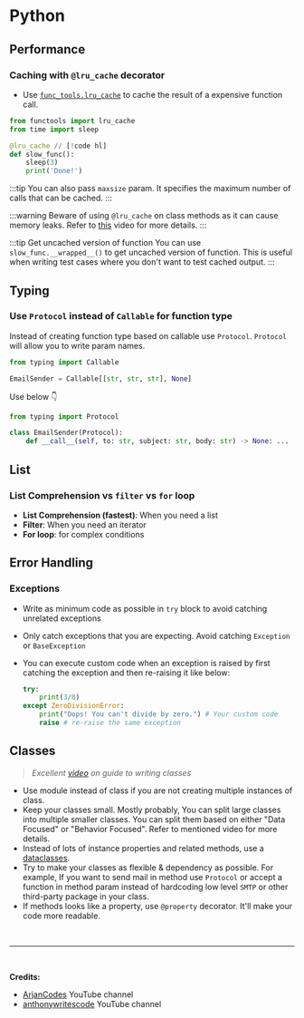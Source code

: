 # Python

## Performance

### Caching with `@lru_cache` decorator

- Use [`func_tools.lru_cache`](https://docs.python.org/3/library/functools.html#functools.lru_cache) to cache the result of a expensive function call.

```py
from functools import lru_cache
from time import sleep

@lru_cache // [!code hl]
def slow_func():
    sleep(3)
    print('Done!')
```

:::tip
You can also pass `maxsize` param. It specifies the maximum number of calls that can be cached.
:::

:::warning
Beware of using `@lru_cache` on class methods as it can cause memory leaks. Refer to [this](https://www.youtube.com/watch?v=sVjtp6tGo0g) video for more details.
:::

:::tip Get uncached version of function
You can use `slow_func.__wrapped__()` to get uncached version of function. This is useful when writing test cases where you don't want to test cached output.
:::

## Typing

### Use `Protocol` instead of `Callable` for function type

Instead of creating function type based on callable use `Protocol`. `Protocol` will allow you to write param names.

```py
from typing import Callable

EmailSender = Callable[[str, str, str], None]
```

Use below 👇

```py
from typing import Protocol

class EmailSender(Protocol):
    def __call__(self, to: str, subject: str, body: str) -> None: ...
```

## List

### List Comprehension vs `filter` vs `for` loop

- **List Comprehension (fastest)**: When you need a list
- **Filter**: When you need an iterator
- **For loop**: for complex conditions

## Error Handling

### Exceptions

- Write as minimum code as possible in `try` block to avoid catching unrelated exceptions
- Only catch exceptions that you are expecting. Avoid catching `Exception` or `BaseException`
- You can execute custom code when an exception is raised by first catching the exception and then re-raising it like below:

    ```py
    try:
        print(3/0)
    except ZeroDivisionError:
        print("Oops! You can't divide by zero.") # Your custom code
        raise # re-raise the same exception
    ```

## Classes

> _Excellent [video](https://www.youtube.com/watch?v=lX9UQp2NwTk) on guide to writing classes_

- Use module instead of class if you are not creating multiple instances of class.
- Keep your classes small. Mostly probably, You can split large classes into multiple smaller classes. You can split them based on either "Data Focused" or "Behavior Focused". Refer to mentioned video for more details.
- Instead of lots of instance properties and related methods, use a [dataclasses](https://docs.python.org/3/library/dataclasses.html).
- Try to make your classes as flexible & dependency as possible. For example, If you want to send mail in method use `Protocol` or accept a function in method param instead of hardcoding low level `SMTP` or other third-party package in your class.
- If methods looks like a property, use `@property` decorator. It'll make your code more readable.

<br>

---

<br>

**Credits:**

- [ArjanCodes](https://www.youtube.com/@ArjanCodes) YouTube channel
- [anthonywritescode](https://www.youtube.com/@anthonywritescode) YouTube channel
